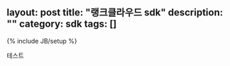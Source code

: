﻿
layout: post
title: "랭크클라우드 sdk"
description: ""
category: sdk
tags: []
---
{% include JB/setup %}

테스트 

